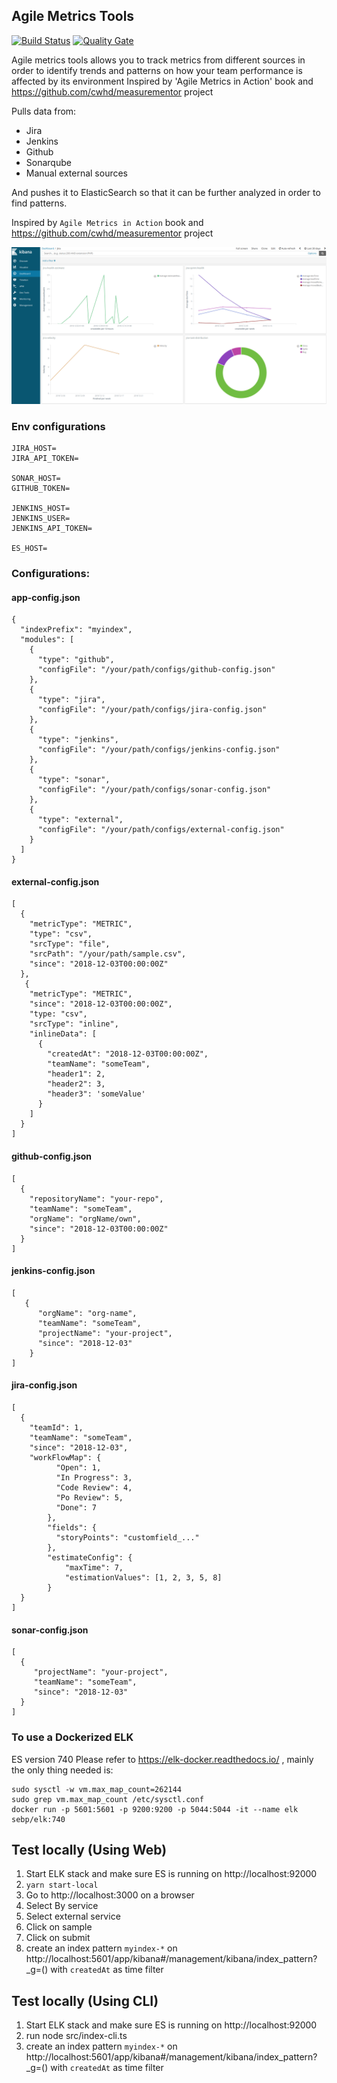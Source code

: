 ## Agile Metrics Tools
[![Build Status](https://travis-ci.org/ferzerkerx/agile-metrics-tools.svg?branch=master)](https://travis-ci.org/ferzerkerx/agile-metrics-tools)
[![Quality Gate](https://sonarcloud.io/api/project_badges/measure?project=agile-metrics-tools&metric=alert_status)](https://sonarcloud.io/dashboard?id=agile-metrics-tools)

Agile metrics tools allows you to track metrics from different sources in order to identify trends and patterns on how your team performance is affected by its environment Inspired by 'Agile Metrics in Action' book and https://github.com/cwhd/measurementor project

Pulls data from:
- Jira
- Jenkins
- Github
- Sonarqube
- Manual external sources

And pushes it to ElasticSearch so that it can be further analyzed in order to find patterns.

Inspired by `Agile Metrics in Action` book and https://github.com/cwhd/measurementor project   

![alt tag](https://raw.githubusercontent.com/ferzerkerx/agile-metrics-tools/master/screenshots/agile-metrics-tools-1.png) 

### Env configurations
````
JIRA_HOST=
JIRA_API_TOKEN=

SONAR_HOST=
GITHUB_TOKEN=

JENKINS_HOST=
JENKINS_USER=
JENKINS_API_TOKEN=

ES_HOST=
````

### Configurations:
#### app-config.json
````
{
  "indexPrefix": "myindex",
  "modules": [
    {
      "type": "github",
      "configFile": "/your/path/configs/github-config.json"
    },
    {
      "type": "jira",
      "configFile": "/your/path/configs/jira-config.json"
    },
    {
      "type": "jenkins",
      "configFile": "/your/path/configs/jenkins-config.json"
    },
    {
      "type": "sonar",
      "configFile": "/your/path/configs/sonar-config.json"
    },
    {
      "type": "external",
      "configFile": "/your/path/configs/external-config.json"
    }
  ]
}
````

#### external-config.json
````
[
  {
    "metricType": "METRIC",
    "type": "csv",
    "srcType": "file",
    "srcPath": "/your/path/sample.csv",
    "since": "2018-12-03T00:00:00Z"
  },
   {
    "metricType": "METRIC",
    "since": "2018-12-03T00:00:00Z",
    "type: "csv",
    "srcType": "inline",
    "inlineData": [
      {
        "createdAt": "2018-12-03T00:00:00Z",
        "teamName": "someTeam",
        "header1": 2,
        "header2": 3,
        "header3": 'someValue'
      }
    ]
  }
]
````

#### github-config.json
````
[
  {
    "repositoryName": "your-repo",
    "teamName": "someTeam",
    "orgName": "orgName/own",
    "since": "2018-12-03T00:00:00Z"
  }
]
````

#### jenkins-config.json
````
[
   {
      "orgName": "org-name",
      "teamName": "someTeam",
      "projectName": "your-project",
      "since": "2018-12-03"
    }
]
````

#### jira-config.json
````
[
  {
    "teamId": 1,
    "teamName": "someTeam",
    "since": "2018-12-03",
    "workFlowMap": {
          "Open": 1,
          "In Progress": 3,
          "Code Review": 4,
          "Po Review": 5,
          "Done": 7
        },
        "fields": {
          "storyPoints": "customfield_..."
        },
        "estimateConfig": {
            "maxTime": 7,
            "estimationValues": [1, 2, 3, 5, 8]
        }
  }
]
````

#### sonar-config.json
````
[
  {
     "projectName": "your-project",
     "teamName": "someTeam",
     "since": "2018-12-03"
  }
]
````

### To use a Dockerized ELK
ES version 740
Please refer to https://elk-docker.readthedocs.io/ , mainly the only thing needed is:
````
sudo sysctl -w vm.max_map_count=262144
sudo grep vm.max_map_count /etc/sysctl.conf
docker run -p 5601:5601 -p 9200:9200 -p 5044:5044 -it --name elk sebp/elk:740
````

## Test locally (Using Web)
1. Start ELK stack and make sure ES is running on http://localhost:92000
2. ``yarn start-local``
3. Go to http://localhost:3000 on a browser
4. Select By service
5. Select external service
6. Click on sample
7. Click on submit
8. create an index pattern ``myindex-*`` on http://localhost:5601/app/kibana#/management/kibana/index_pattern?_g=() with ``createdAt`` as time filter

## Test locally (Using CLI)
1. Start ELK stack and make sure ES is running on http://localhost:92000
2. run node src/index-cli.ts
3. create an index pattern ``myindex-*`` on http://localhost:5601/app/kibana#/management/kibana/index_pattern?_g=() with ``createdAt`` as time filter
